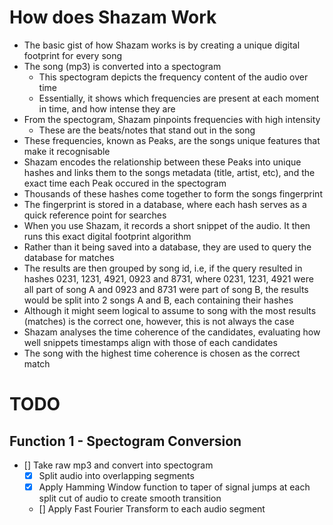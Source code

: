 # How does Shazam Work
- The basic gist of how Shazam works is by creating a unique digital footprint for every song
- The song (mp3) is converted into a spectogram
    - This spectogram depicts the frequency content of the audio over time
    - Essentially, it shows which frequencies are present at each moment in time, and how intense they are
- From the spectogram, Shazam pinpoints frequencies with high intensity
    - These are the beats/notes that stand out in the song
- These frequencies, known as Peaks, are the songs unique features that make it recognisable 
- Shazam encodes the relationship between these Peaks into unique hashes and links them to the songs metadata (title, artist, etc), and the exact time each Peak occured in the spectogram
- Thousands of these hashes come together to form the songs fingerprint
- The fingerprint is stored in a database, where each hash serves as a quick reference point for searches
- When you use Shazam, it records a short snippet of the audio. It then runs this exact digital footprint algorithm
- Rather than it being saved into a database, they are used to query the database for matches
- The results are then grouped by song id, i.e, if the query resulted in hashes 0231, 1231, 4921, 0923 and 8731, where 0231, 1231, 4921 were all part of song A and 0923 and 8731 were part of song B, the results would be split into 2 songs A and B, each containing their hashes
- Although it might seem logical to assume to song with the most results (matches) is the correct one, however, this is not always the case
- Shazam analyses the time coherence of the candidates, evaluating how well snippets timestamps align with those of each candidates
- The song with the highest time coherence is chosen as the correct match

# TODO
## Function 1 - Spectogram Conversion
- [] Take raw mp3 and convert into spectogram
    - [X] Split audio into overlapping segments
    - [X] Apply Hamming Window function to taper of signal jumps at each split cut of audio to create smooth transition
    - [] Apply Fast Fourier Transform to each audio segment
 

